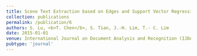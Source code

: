 ```yaml
---
title: Scene Text Extraction based on Edges and Support Vector Regression
collection: publications
permalink: /publication/6
authors: S. Lu, <b>T. Chen</b>, S. Tian, J.-H. Lim, T.- C. Lim
date: 2015-01-01
venue: International Journal on Document Analysis and Recognition (IJDAR)
pubtype: 'journal'
---
```


<!-- paperurl: 'http://academicpages.github.io/files/paper1.pdf'
citation: 'Your Name, You. (2009). &quot;Paper Title Number 1.&quot; <i>Journal 1</i>. 1(1).' -->
<!-- [Download paper here](http://academicpages.github.io/files/paper1.pdf) -->
